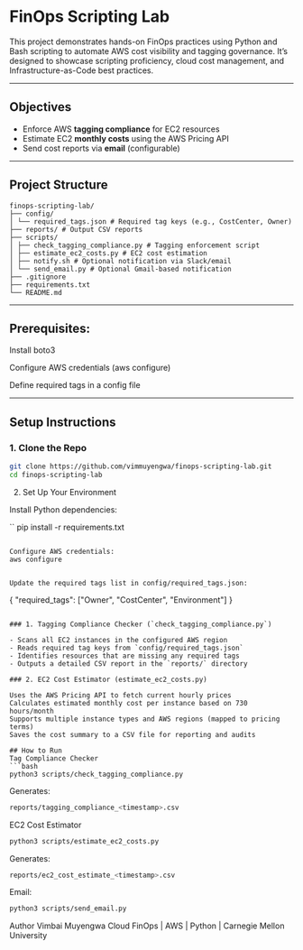 #  FinOps Scripting Lab

This project demonstrates hands-on FinOps practices using Python and Bash scripting to automate AWS cost visibility and tagging governance. It’s designed to showcase scripting proficiency, cloud cost management, and Infrastructure-as-Code best practices.

---

##  Objectives

- Enforce AWS **tagging compliance** for EC2 resources
-  Estimate EC2 **monthly costs** using the AWS Pricing API
-  Send cost reports via **email** (configurable)


---

## Project Structure

```
finops-scripting-lab/
├── config/
│ └── required_tags.json # Required tag keys (e.g., CostCenter, Owner)
├── reports/ # Output CSV reports
├── scripts/
│ ├── check_tagging_compliance.py # Tagging enforcement script
│ ├── estimate_ec2_costs.py # EC2 cost estimation
│ ├── notify.sh # Optional notification via Slack/email
│ └── send_email.py # Optional Gmail-based notification
├── .gitignore
├── requirements.txt
└── README.md

```

---

## Prerequisites:

Install boto3

Configure AWS credentials (aws configure)

Define required tags in a config file

---

##  Setup Instructions

### 1. Clone the Repo

```bash
git clone https://github.com/vimmuyengwa/finops-scripting-lab.git
cd finops-scripting-lab
```

2. Set Up Your Environment

Install Python dependencies:

``
pip install -r requirements.txt
```

Configure AWS credentials:
aws configure


Update the required tags list in config/required_tags.json:

```
{
  "required_tags": ["Owner", "CostCenter", "Environment"]
}
```

### 1. Tagging Compliance Checker (`check_tagging_compliance.py`)

- Scans all EC2 instances in the configured AWS region
- Reads required tag keys from `config/required_tags.json`
- Identifies resources that are missing any required tags
- Outputs a detailed CSV report in the `reports/` directory

### 2. EC2 Cost Estimator (estimate_ec2_costs.py)

Uses the AWS Pricing API to fetch current hourly prices
Calculates estimated monthly cost per instance based on 730 hours/month
Supports multiple instance types and AWS regions (mapped to pricing terms)
Saves the cost summary to a CSV file for reporting and audits

## How to Run
Tag Compliance Checker
```bash
python3 scripts/check_tagging_compliance.py
```

Generates:
```bash
reports/tagging_compliance_<timestamp>.csv
```

EC2 Cost Estimator
```bash
python3 scripts/estimate_ec2_costs.py
```

Generates:
```bash
reports/ec2_cost_estimate_<timestamp>.csv
```

Email:
```bash
python3 scripts/send_email.py
```

Author
Vimbai Muyengwa
Cloud FinOps | AWS | Python | Carnegie Mellon University
